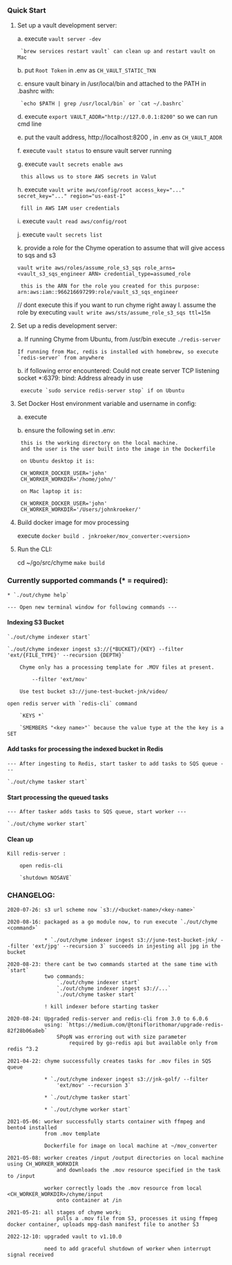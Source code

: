 ### Quick Start

1. Set up a vault development server:

    a. execute `vault server -dev`

        `brew services restart vault` can clean up and restart vault on Mac

    b. put  `Root Token` in .env as `CH_VAULT_STATIC_TKN`

    c. ensure vault binary in /usr/local/bin and attached to the PATH in .bashrc with:

        `echo $PATH | grep /usr/local/bin` or `cat ~/.bashrc` 

    d. execute `export VAULT_ADDR="http://127.0.0.1:8200"` so we can run cmd line

    e. put the vault address, http://localhost:8200 , in .env as `CH_VAULT_ADDR`

    f. execute `vault status` to ensure vault server running

    g. execute `vault secrets enable aws` 
        
        this allows us to store AWS secrets in Valut

    h. execute `vault write aws/config/root access_key="..." secret_key="..." region="us-east-1"` 
    
        fill in AWS IAM user credentials

    i. execute `vault read aws/config/root` 

    j. execute `vault secrets list`

    k. provide a role for the Chyme operation to assume that will give access to sqs and s3
    
    `vault write aws/roles/assume_role_s3_sqs role_arns=<vault_s3_sqs_engineer ARN> credential_type=assumed_role`
    
        this is the ARN for the role you created for this purpose: arn:aws:iam::966216697299:role/vault_s3_sqs_engineer

    // dont execute this if you want to run chyme right away
    l. assume the role by executing `vault write aws/sts/assume_role_s3_sqs ttl=15m`

2. Set up a redis development server:

    a. If running Chyme from Ubuntu, from /usr/bin execute `./redis-server`

       If running from Mac, redis is installed with homebrew, so execute `redis-server` from anywhere

    b. if following error encountered:
        Could not create server TCP listening socket *:6379: bind: Address already in use

        execute `sudo service redis-server stop` if on Ubuntu

3. Set Docker Host environment variable and username in config:

    a. execute ` `

    b. ensure the following set in .env:
        
        this is the working directory on the local machine.
        and the user is the user built into the image in the Dockerfile

        on Ubuntu desktop it is:

        CH_WORKER_DOCKER_USER='john'
        CH_WORKER_WORKDIR='/home/john/'

        on Mac laptop it is:

        CH_WORKER_DOCKER_USER='john'
        CH_WORKER_WORKDIR='/Users/johnkroeker/'

4. Build docker image for mov processing

    execute `docker build . jnkroeker/mov_converter:<version>`

5. Run the CLI:

    cd ~/go/src/chyme
    `make build`

### Currently supported commands (* = required):

    * `./out/chyme help`

    --- Open new terminal window for following commands ---

#### Indexing S3 Bucket

    `./out/chyme indexer start`
 
    `./out/chyme indexer ingest s3://{*BUCKET}/{KEY} --filter 'ext/{FILE_TYPE}' --recursion {DEPTH}` 

        Chyme only has a processing template for .MOV files at present.

            --filter 'ext/mov'
        
        Use test bucket s3://june-test-bucket-jnk/video/

    open redis server with `redis-cli` command

        `KEYS *`

        `SMEMBERS "<key name>"` because the value type at the the key is a SET

#### Add tasks for processing the indexed bucket in Redis

    --- After ingesting to Redis, start tasker to add tasks to SQS queue ---

    `./out/chyme tasker start`

#### Start processing the queued tasks

    --- After tasker adds tasks to SQS queue, start worker ---

    `./out/chyme worker start`

#### Clean up

    Kill redis-server :

        open redis-cli

        `shutdown NOSAVE`

### CHANGELOG: 

    2020-07-26: s3 url scheme now `s3://<bucket-name>/<key-name>`

    2020-08-16: packaged as a go module now, to run execute `./out/chyme <command>`

                * `./out/chyme indexer ingest s3://june-test-bucket-jnk/ --filter 'ext/jpg' --recursion 3` succeeds in injesting all jpg in the bucket

    2020-08-23: there cant be two commands started at the same time with `start`
                two commands:
                    `./out/chyme indexer start`
                    `./out/chyme indexer ingest s3://...`
                    `./out/chyme tasker start`
                
                ! kill indexer before starting tasker

    2020-08-24: Upgraded redis-server and redis-cli from 3.0 to 6.0.6
                using: `https://medium.com/@toniflorithomar/upgrade-redis-82f28b06a8eb`
                    SPopN was erroring out with size parameter
                        required by go-redis api but available only from redis ^3.2

    2021-04-22: chyme successfully creates tasks for .mov files in SQS queue

                * `./out/chyme indexer ingest s3://jnk-golf/ --filter 
                    'ext/mov' --recursion 3`
                
                * `./out/chyme tasker start`

                * `./out/chyme worker start`

    2021-05-06: worker successfully starts container with ffmpeg and bento4 installed
                from .mov template

                Dockerfile for image on local machine at ~/mov_converter

    2021-05-08: worker creates /input /output directories on local machine using CH_WORKER_WORKDIR
                    and downloads the .mov resource specified in the task to /input
    
                worker correctly loads the .mov resource from local <CH_WORKER_WORKDIR>/chyme/input
                    onto container at /in 
    
    2021-05-21: all stages of chyme work; 
                    pulls a .mov file from S3, processes it using ffmpeg docker container, uploads mpg-dash manifest file to another S3

    2022-12-10: upgraded vault to v1.10.0

                need to add graceful shutdown of worker when interrupt signal received
